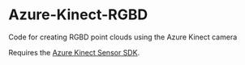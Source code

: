 # Azure-Kinect-RGBD
Code for creating RGBD point clouds using the Azure Kinect camera

Requires the [Azure Kinect Sensor SDK](https://github.com/microsoft/Azure-Kinect-Sensor-SDK/blob/develop/docs/usage.md).


